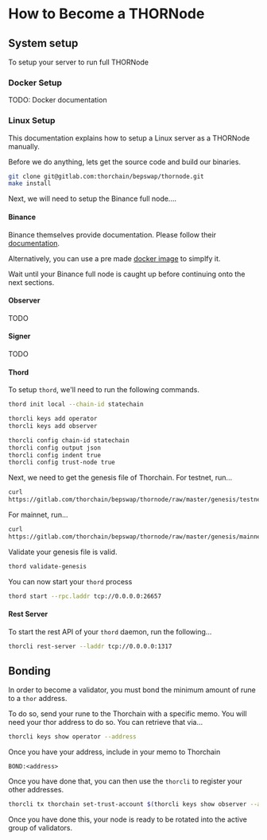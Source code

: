 How to Become a THORNode
==============================

## System setup
To setup your server to run full THORNode

### Docker Setup
TODO: Docker documentation

### Linux Setup
This documentation explains how to setup a Linux server as a THORNode
manually.

Before we do anything, lets get the source code and build our binaries.
```bash
git clone git@gitlab.com:thorchain/bepswap/thornode.git
make install
```

Next, we will need to setup the Binance full node....
#### Binance
Binance themselves provide documentation. Please follow their
[documentation](https://docs.binance.org/fullnode.html).

Alternatively, you can use a pre made [docker
image](https://github.com/varnav/binance-node-docker) to simplfy it. 

Wait until your Binance full node is caught up before continuing onto the next
sections.

#### Observer
TODO

#### Signer
TODO

#### Thord
To setup `thord`, we'll need to run the following commands.

```bash
thord init local --chain-id statechain

thorcli keys add operator
thorcli keys add observer

thorcli config chain-id statechain
thorcli config output json
thorcli config indent true
thorcli config trust-node true
```

Next, we need to get the genesis file of Thorchain.
For testnet, run...
```bash
curl
https://gitlab.com/thorchain/bepswap/thornode/raw/master/genesis/testnet.json -o ~/.thord/config/genesis.json
```

For mainnet, run...
```bash
curl
https://gitlab.com/thorchain/bepswap/thornode/raw/master/genesis/mainnet.json -o ~/.thord/config/genesis.json
```

Validate your genesis file is valid.
```bash
thord validate-genesis
```

You can now start your `thord` process

```bash
thord start --rpc.laddr tcp://0.0.0.0:26657
```

#### Rest Server
To start the rest API of your `thord` daemon, run the following...

```bash
thorcli rest-server --laddr tcp://0.0.0.0:1317
```


## Bonding
In order to become a validator, you must bond the minimum amount of rune to a
`thor` address. 

To do so, send your rune to the Thorchain with a specific memo. You will need
your thor address to do so. You can retrieve that via...
```bash
thorcli keys show operator --address
```

Once you have your address, include in your memo to Thorchain
```
BOND:<address>
```

Once you have done that, you can then use the `thorcli` to
register your other addresses.

```bash
thorcli tx thorchain set-trust-account $(thorcli keys show observer --address) $(thord tendermint show-validator)
```

Once you have done this, your node is ready to be rotated into the active
group of validators.
